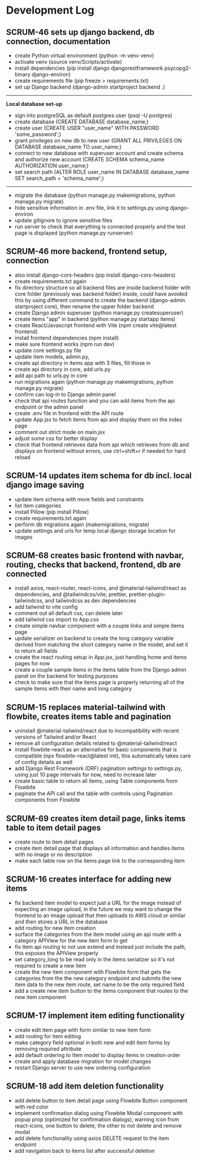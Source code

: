 # Development Log

## SCRUM-46 sets up django backend, db connection, documentation

- create Python virtual environment (python -m venv venv)
- activate venv (source venv/Scripts/activate)
- install dependencies (pip install django djangorestframework psycopg2-binary django-environ)
- create requirements file (pip freeze > requirements.txt)
- set up Django backend (django-admin startproject backend .)

---

**Local database set-up**

- sign into postgreSQL as default postgres user (psql -U postgres)
- create database (CREATE DATABASE database_name;)
- create user (CREATE USER "user_name" WITH PASSWORD 'some_password';)
- grant privileges on new db to new user (GRANT ALL PRIVILEGES ON DATABASE database_name TO user_name;)
- connect to new database with superuser account and create schema and authorize new account (CREATE SCHEMA schema_name AUTHORIZATION user_name;)
- set search path (ALTER ROLE user_name IN DATABASE database_name SET search_path = 'schema_name';)

---

- migrate the database (python manage.py makemigrations, python manage.py migrate)
- hide sensitive information in .env file, link it to settings.py using django-environ
- update gitignore to ignore sensitive files
- run server to check that everything is connected properly and the test page is displayed (python manage.py runserver)

## SCRUM-46 more backend, frontend setup, connection

- also install django-cors-headers (pip install django-cors-headers)
- create requirements.txt again
- fix directory structure so all backend files are inside backend folder with core folder (previously was backend folder) inside, could have avoided this by using different command to create the backend (django-admin startproject core), then rename the upper folder backend
- create Django admin superuser (python manage.py createsuperuser)
- create items "app" in backend (python manage.py startapp items)
- create React/Javascript frontend with Vite (npm create vite@latest frontend)
- install frontend dependencies (npm install)
- make sure frontend works (npm run dev)
- update core settings.py file
- update item models, admin.py,
- create api directory in items app with 3 files, fill those in
- create api directory in core, add urls.py
- add api path to urls.py in core
- run migrations again (python manage.py makemigrations, python manage.py migrate)
- confirm can log-in to Django admin panel
- check that api routes function and you can add items from the api endpoint or the admin panel
- create .env file in frontend with the API route
- update App.jsx to fetch items from api and display them on the index page
- comment out strict mode on main.jsx
- adjust some css for better display
- check that frontend retrieves data from api which retrieves from db and displays on frontend without errors, use ctrl+shift+r if needed for hard reload

## SCRUM-14 updates item schema for db incl. local django image saving

- update item schema with more fields and constraints
- list item categories
- install Pillow (pip install Pillow)
- create requirements.txt again
- perform db migrations again (makemigrations, migrate)
- update settings and urls for temp local django storage location for images

## SCRUM-68 creates basic frontend with navbar, routing, checks that backend, frontend, db are connected

- install axios, react-router, react-icons, and @material-tailwind/react as dependencies, and @tailwindcss/vite, prettier, prettier-plugin-tailwindcss, and tailwindcss as dev dependencies
- add tailwind to vite config
- comment out all default css, can delete later
- add tailwind css import to App.css
- create simple navbar component with a couple links and simple items page
- update serializer on backend to create the long category variable derived from matching the short category name in the model, and set it to return all fields
- create the react routing setup in App.jsx, just handling home and items pages for now
- create a couple sample items in the items table from the Django admin panel on the backend for testing purposes
- check to make sure that the items page is properly returning all of the sample items with their name and long category

## SCRUM-15 replaces material-tailwind with flowbite, creates items table and pagination

- uninstall @material-tailwind/react due to incompatibility with recent versions of Tailwind and/or React
- remove all configuration details related to @material-tailwind/react
- install flowbite-react as an alternative for basic components that is compatible (npx flowbite-react@latest init), this automatically takes care of config details as well
- add Django Rest Framework (DRF) pagination settings to settings.py, using just 10 page intervals for now, need to increase later
- create basic table to return all items, using Table components from Flowbite
- paginate the API call and the table with controls using Pagination components from Flowbite

## SCRUM-69 creates item detail page, links items table to item detail pages

- create route to item detail pages
- create item detail page that displays all information and handles items with no image or no description
- make each table row on the items page link to the corresponding item

## SCRUM-16 creates interface for adding new items

- fix backend item model to expect just a URL for the image instead of expecting an image upload, in the future we may want to change the frontend to an image upload that then uploads to AWS cloud or similar and then stores a URL in the database
- add routing for new item creation
- surface the categories from the item model using an api route with a category APIView for the new item form to get
- fix item api routing to not use extend and instead just include the path, this exposes the APIView properly
- set category_long to be read only in the items serializer so it's not required to create a new item
- create the new item component with Flowbite form that gets the categories from the the new category endpoint and submits the new item data to the new item route, set name to be the only required field
- add a create new item button to the items component that routes to the new item component

## SCRUM-17 implement item editing functionality

- create edit item page with form similar to new item form
- add routing for item editing
- make category field optional in both new and edit item forms by removing required attribute
- add default ordering to Item model to display items in creation order
- create and apply database migration for model changes
- restart Django server to use new ordering configuration

## SCRUM-18 add item deletion functionality

- add delete button to item detail page using Flowbite Button component with red color
- implement confirmation dialog using Flowbite Modal component with popup prop (optimized for confirmation dialogs), warning icon from react-icons, one button to delete, the other to not delete and remove modal
- add delete functionality using axios DELETE request to the item endpoint
- add navigation back to items list after successful deletion
